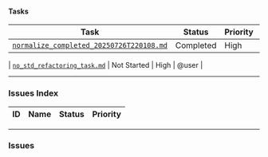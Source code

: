 #### Tasks

| Task | Status | Priority | Responsible |
|---|---|---|---|
| [`normalize_completed_20250726T220108.md`](./normalize_completed_20250726T220108.md) | Completed | High | @user |

| [`no_std_refactoring_task.md`](./no_std_refactoring_task.md) | Not Started | High | @user |

---

### Issues Index

| ID | Name | Status | Priority |
|---|---|---|---|

---

### Issues
